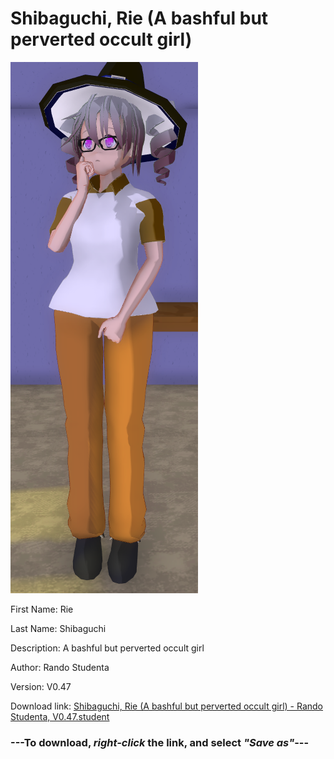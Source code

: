 # Shibaguchi, Rie (A bashful but perverted occult girl)

<img src="https://raw.githubusercontent.com/Arbiter1223/Daigaku-Gurashi-Custom-Students/master/Students/Files/Shibaguchi%2C%20Rie%20(A%20bashful%20but%20perverted%20occult%20girl).png" title="Shibaguchi, Rie (A bashful but perverted occult girl) - Rando Studenta, V0.47">

First Name: Rie

Last Name: Shibaguchi

Description: A bashful but perverted occult girl

Author: Rando Studenta

Version: V0.47

Download link: <a href="https://raw.githubusercontent.com/Arbiter1223/Daigaku-Gurashi-Custom-Students/master/Students/Files/Shibaguchi%2C%20Rie%20(A%20bashful%20but%20perverted%20occult%20girl)%20-%20Rando%20Studenta%2C%20V0.47.student">Shibaguchi, Rie (A bashful but perverted occult girl) - Rando Studenta, V0.47.student</a>

### ---**To download, _right-click_ the link, and select _"Save as"_**---
